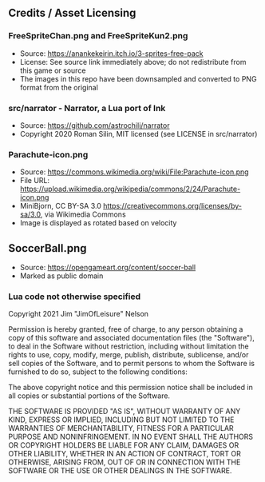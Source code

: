 ## Credits / Asset Licensing

### FreeSpriteChan.png and FreeSpriteKun2.png

- Source: https://anankekeirin.itch.io/3-sprites-free-pack
- License: See source link immediately above; do not redistribute from this game or source
- The images in this repo have been downsampled and converted to PNG format from the original

### src/narrator - Narrator, a Lua port of Ink

- Source: https://github.com/astrochili/narrator
- Copyright 2020 Roman Silin, MIT licensed (see LICENSE in src/narrator)

### Parachute-icon.png

- Source: https://commons.wikimedia.org/wiki/File:Parachute-icon.png
- File URL: https://upload.wikimedia.org/wikipedia/commons/2/24/Parachute-icon.png
- MiniBjorn, CC BY-SA 3.0 <https://creativecommons.org/licenses/by-sa/3.0>, via Wikimedia Commons
- Image is displayed as rotated based on velocity

## SoccerBall.png

- Source: https://opengameart.org/content/soccer-ball
- Marked as public domain

### Lua code not otherwise specified

Copyright 2021 Jim "JimOfLeisure" Nelson

Permission is hereby granted, free of charge, to any person obtaining a copy
of this software and associated documentation files (the "Software"), to deal
in the Software without restriction, including without limitation the rights
to use, copy, modify, merge, publish, distribute, sublicense, and/or sell
copies of the Software, and to permit persons to whom the Software is
furnished to do so, subject to the following conditions:

The above copyright notice and this permission notice shall be included in all
copies or substantial portions of the Software.

THE SOFTWARE IS PROVIDED "AS IS", WITHOUT WARRANTY OF ANY KIND, EXPRESS OR
IMPLIED, INCLUDING BUT NOT LIMITED TO THE WARRANTIES OF MERCHANTABILITY,
FITNESS FOR A PARTICULAR PURPOSE AND NONINFRINGEMENT. IN NO EVENT SHALL THE
AUTHORS OR COPYRIGHT HOLDERS BE LIABLE FOR ANY CLAIM, DAMAGES OR OTHER
LIABILITY, WHETHER IN AN ACTION OF CONTRACT, TORT OR OTHERWISE, ARISING FROM,
OUT OF OR IN CONNECTION WITH THE SOFTWARE OR THE USE OR OTHER DEALINGS IN THE
SOFTWARE.
